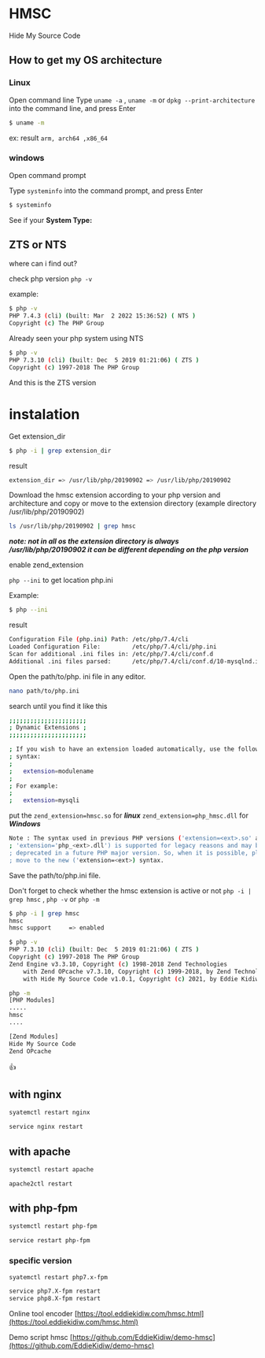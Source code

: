 # HMSC
 Hide My Source Code
## How to get my OS architecture

### Linux
Open command line
Type `uname -a` , `uname -m` or 
 `dpkg --print-architecture` into the command line, and press Enter

```bash
$ uname -m
```
ex: result `arm, arch64 ,x86_64`


### windows
Open command prompt

Type `systeminfo` into the command prompt, and press Enter


```bash
$ systeminfo
```
See if your **System Type:**

## ZTS or NTS

where can i find out?

check php version `php -v`

example:
```bash
$ php -v
PHP 7.4.3 (cli) (built: Mar  2 2022 15:36:52) ( NTS )
Copyright (c) The PHP Group
```
Already seen your php system using NTS

```bash
$ php -v
PHP 7.3.10 (cli) (built: Dec  5 2019 01:21:06) ( ZTS )
Copyright (c) 1997-2018 The PHP Group
```
And this is the ZTS version

# instalation
Get extension_dir
```bash
$ php -i | grep extension_dir
```
result
```bash
extension_dir => /usr/lib/php/20190902 => /usr/lib/php/20190902
```
Download the hmsc extension according to your php version and architecture and copy or move to the extension directory (example directory /usr/lib/php/20190902)



```bash
ls /usr/lib/php/20190902 | grep hmsc
```
***note: not in all os the extension directory is always /usr/lib/php/20190902 it can be different depending on the php version***

enable zend_extension

`php --ini` to get location php.ini

Example:
```bash
$ php --ini
```
result
```bash
Configuration File (php.ini) Path: /etc/php/7.4/cli
Loaded Configuration File:         /etc/php/7.4/cli/php.ini
Scan for additional .ini files in: /etc/php/7.4/cli/conf.d
Additional .ini files parsed:      /etc/php/7.4/cli/conf.d/10-mysqlnd.ini,
```

Open the path/to/php. ini file in any editor.
```bash
nano path/to/php.ini
```
search until you find it like this

```bash
;;;;;;;;;;;;;;;;;;;;;;
; Dynamic Extensions ;
;;;;;;;;;;;;;;;;;;;;;;

; If you wish to have an extension loaded automatically, use the following
; syntax:
;
;   extension=modulename
;
; For example:
;
;   extension=mysqli
```
put the `zend_extension=hmsc.so` for ***linux***  `zend_extension=php_hmsc.dll` for ***Windows***

```bash
Note : The syntax used in previous PHP versions ('extension=<ext>.so' and
; 'extension='php_<ext>.dll') is supported for legacy reasons and may be
; deprecated in a future PHP major version. So, when it is possible, please
; move to the new ('extension=<ext>) syntax.
```
Save the path/to/php.ini file.

Don't forget to check whether the hmsc extension is active or not `php -i | grep hmsc` , `php -v` or `php -m`

```bash
$ php -i | grep hmsc
hmsc
hmsc support     => enabled
```
```bash
$ php -v
PHP 7.3.10 (cli) (built: Dec  5 2019 01:21:06) ( ZTS )
Copyright (c) 1997-2018 The PHP Group
Zend Engine v3.3.10, Copyright (c) 1998-2018 Zend Technologies
    with Zend OPcache v7.3.10, Copyright (c) 1999-2018, by Zend Technologies
    with Hide My Source Code v1.0.1, Copyright (c) 2021, by Eddie Kidiw
```

```bash
php -m
[PHP Modules]
.....
hmsc
....

[Zend Modules]
Hide My Source Code
Zend OPcache
```

:+1: 
## with nginx
```bash
syatemctl restart nginx
```
```bash
service nginx restart
```
## with apache
```bash
systemctl restart apache
```
```bash
apache2ctl restart
```
## with php-fpm
```bash
systemctl restart php-fpm
```
```bash
service restart php-fpm
```
### specific version
```bash
syatemctl restart php7.x-fpm
```
```bash
service php7.X-fpm restart
service php8.X-fpm restart
```


Online tool encoder
[https://tool.eddiekidiw.com/hmsc.html](https://tool.eddiekidiw.com/hmsc.html)

Demo script hmsc 
[https://github.com/EddieKidiw/demo-hmsc](https://github.com/EddieKidiw/demo-hmsc)
